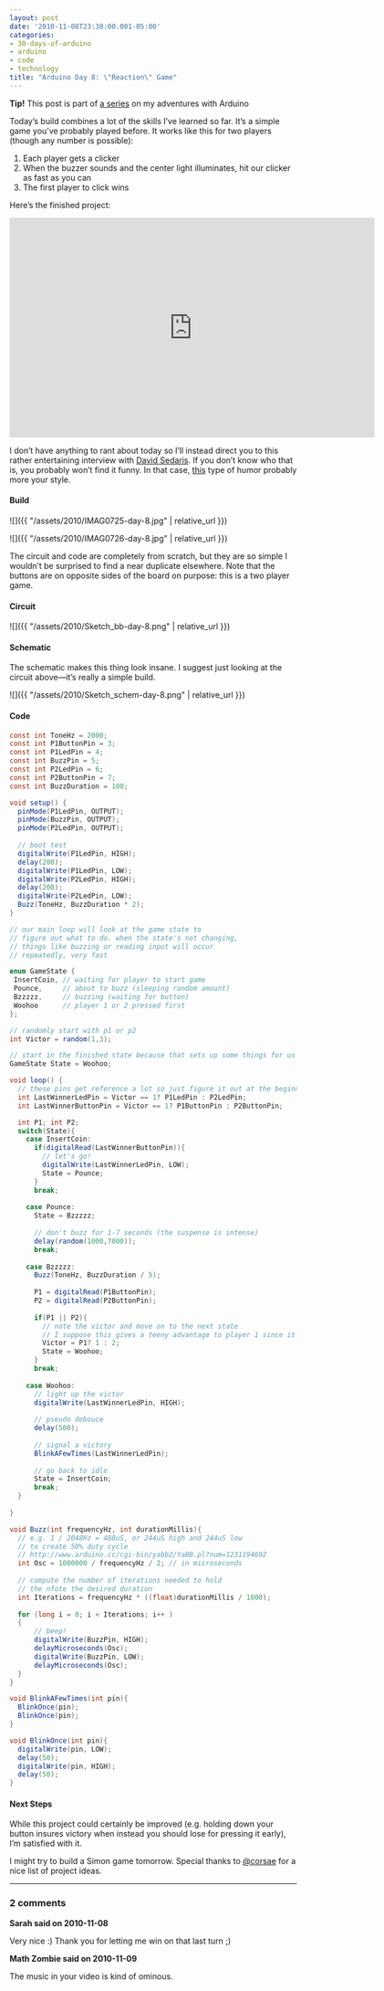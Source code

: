 ```yaml
---
layout: post
date: '2010-11-08T23:30:00.001-05:00'
categories:
- 30-days-of-arduino
- arduino
- code
- technology
title: "Arduino Day 8: \"Reaction\" Game"
---
```


**Tip!** This post is part of [a series](/search/label/30-days-of-arduino/) on my adventures with Arduino

Today’s build combines a lot of the skills I’ve learned so far. It’s a simple game you’ve probably played before. It works like this for two players (though any number is possible): 

1. Each player gets a clicker
2. When the buzzer sounds and the center light illuminates, hit our clicker as fast as you can
3. The first player to click wins

Here’s the finished project: 

<iframe width="640" height="385" src="https://www.youtube.com/embed/_uI7ZL5zChU" title="Arduino Day 8: &quot;Reaction&quot; Game" frameborder="0" allow="accelerometer; autoplay; clipboard-write; encrypted-media; gyroscope; picture-in-picture; web-share" allowfullscreen></iframe>

I don’t have anything to rant about today so I’ll instead direct you to this rather entertaining interview with [David Sedaris](http://www.thedailyshow.com/watch/thu-november-4-2010/david-sedaris). If you don’t know who that is, you probably won’t find it funny. In that case, [this](http://www.collegehumor.com/videos/playlist:prankwar) type of humor probably more your style. 

#### Build

![]({{ "/assets/2010/IMAG0725-day-8.jpg" | relative_url }})

![]({{ "/assets/2010/IMAG0726-day-8.jpg" | relative_url }})

The circuit and code are completely from scratch, but they are so simple I wouldn’t be surprised to find a near duplicate elsewhere. Note that the buttons are on opposite sides of the board on purpose: this is a two player game.

#### Circuit

![]({{ "/assets/2010/Sketch_bb-day-8.png" | relative_url }})

#### Schematic

The schematic makes this thing look insane. I suggest just looking at the circuit above—it’s really a simple build.

![]({{ "/assets/2010/Sketch_schem-day-8.png" | relative_url }})

#### Code

```cs
const int ToneHz = 2000;
const int P1ButtonPin = 3;
const int P1LedPin = 4;
const int BuzzPin = 5;
const int P2LedPin = 6;
const int P2ButtonPin = 7;
const int BuzzDuration = 100; 

void setup() {
  pinMode(P1LedPin, OUTPUT);
  pinMode(BuzzPin, OUTPUT);
  pinMode(P2LedPin, OUTPUT);
  
  // boot test
  digitalWrite(P1LedPin, HIGH);
  delay(200);
  digitalWrite(P1LedPin, LOW);
  digitalWrite(P2LedPin, HIGH);
  delay(200);
  digitalWrite(P2LedPin, LOW);
  Buzz(ToneHz, BuzzDuration * 2);
}

// our main loop will look at the game state to 
// figure out what to do. when the state's not changing,
// things like buzzing or reading input will occur
// repeatedly, very fast

enum GameState {
 InsertCoin, // waiting for player to start game
 Pounce,     // about to buzz (sleeping random amount)
 Bzzzzz,     // buzzing (waiting for button)
 Woohoo      // player 1 or 2 pressed first
};

// randomly start with p1 or p2
int Victor = random(1,3);

// start in the finished state because that sets up some things for us
GameState State = Woohoo;

void loop() {
  // these pins get reference a lot so just figure it out at the beginning
  int LastWinnerLedPin = Victor == 1? P1LedPin : P2LedPin;
  int LastWinnerButtonPin = Victor == 1? P1ButtonPin : P2ButtonPin;

  int P1; int P2;
  switch(State){
    case InsertCoin:
      if(digitalRead(LastWinnerButtonPin)){
        // let's go!
        digitalWrite(LastWinnerLedPin, LOW); 
        State = Pounce;
      }
      break;
    
    case Pounce:
      State = Bzzzzz;
      
      // don't buzz for 1-7 seconds (the suspense is intense)
      delay(random(1000,7000));
      break;
      
    case Bzzzzz:
      Buzz(ToneHz, BuzzDuration / 5);
      
      P1 = digitalRead(P1ButtonPin);
      P2 = digitalRead(P2ButtonPin);
      
      if(P1 || P2){
        // note the victor and move on to the next state
        // I suppose this gives a teeny advantage to player 1 since it gets checked first
        Victor = P1? 1 : 2;
        State = Woohoo;
      }
      break;
      
    case Woohoo:
      // light up the victor
      digitalWrite(LastWinnerLedPin, HIGH);
      
      // pseudo debouce
      delay(500);
      
      // signal a victory
      BlinkAFewTimes(LastWinnerLedPin);
      
      // go back to idle
      State = InsertCoin;
      break;
  }
  
}

void Buzz(int frequencyHz, int durationMillis){
  // e.g. 1 / 2048Hz = 488uS, or 244uS high and 244uS low
  // to create 50% duty cycle
  // http://www.arduino.cc/cgi-bin/yabb2/YaBB.pl?num=1231194692
  int Osc = 1000000 / frequencyHz / 2; // in microseconds
  
  // compute the number of iterations needed to hold
  // the nfote the desired duration
  int Iterations = frequencyHz * ((float)durationMillis / 1000);
  
  for (long i = 0; i < Iterations; i++ )
  {
      // beep!
      digitalWrite(BuzzPin, HIGH);
      delayMicroseconds(Osc);
      digitalWrite(BuzzPin, LOW);
      delayMicroseconds(Osc);
  }  
}

void BlinkAFewTimes(int pin){
  BlinkOnce(pin);
  BlinkOnce(pin);
}

void BlinkOnce(int pin){
  digitalWrite(pin, LOW); 
  delay(50);
  digitalWrite(pin, HIGH); 
  delay(50);  
}
```

#### Next Steps

While this project could certainly be improved (e.g. holding down your button insures victory when instead you should lose for pressing it early), I’m satisfied with it.

I might try to build a Simon game tomorrow. Special thanks to [@corsae](http://twitter.com/#!/corsae/status/1655470213300224) for a nice list of project ideas.

---

### 2 comments

**Sarah said on 2010-11-08**

Very nice :)  Thank you for letting me win on that last turn ;)

**Math Zombie said on 2010-11-09**

The music in your video is kind of ominous.

